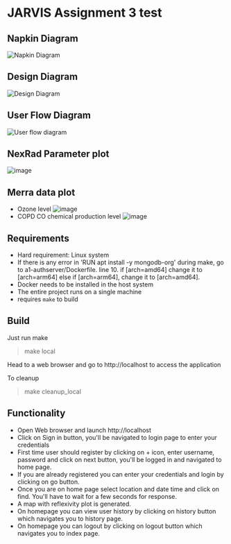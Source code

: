 # JARVIS Assignment 3 test

## Napkin Diagram

![Napkin Diagram](https://user-images.githubusercontent.com/22557048/152892846-99e400bf-0cf2-44ba-a407-ce3cb34d833b.png)


## Design Diagram

![Design Diagram](https://user-images.githubusercontent.com/89654540/167268136-b6cdc99c-d768-465d-8523-66ba9e5efffe.png)


## User Flow Diagram
![User flow diagram](https://user-images.githubusercontent.com/22557048/152893438-234bd3c7-8ea7-4c45-9b13-2c7cca853d22.png)


## NexRad Parameter plot 
![image](https://user-images.githubusercontent.com/89654540/167268386-bdc0c0e5-935c-4249-999c-bd0639b10c7d.png)

## Merra data plot 
- Ozone level
![image](https://user-images.githubusercontent.com/89654540/167268396-ec2ad534-1151-4d67-94e9-f6833b450290.png)
- COPD CO chemical production level
![image](https://user-images.githubusercontent.com/89654540/167268402-0969e5c2-f709-4720-9f08-9eac738c37ed.png)

## Requirements
- Hard requirement: Linux system
- If there is any error in 'RUN apt install -y mongodb-org' during make, go to a1-authserver/Dockerfile. line 10. if [arch=amd64] change it to [arch=arm64] else if [arch=arm64], change it to [arch=amd64].
- Docker needs to be installed in the host system
- The entire project runs on a single machine
- requires ``make`` to build

## Build
Just run make
> make local

Head to a web browser and go to http://localhost to access the application

To cleanup
> make cleanup_local
## Functionality
- Open Web browser and launch http://localhost
- Click on Sign in button, you'll be navigated to login page to enter your credentials
- First time user should register by clicking on + icon, enter username, password and click on next button, you'll be logged in and navigated to home page.
- If you are already registered you can enter your credentials and login by clicking on go button.
- Once you are on home page select location and date time and click on find. You'll have to wait for a few seconds for response.
- A map with reflexivity plot is generated.
- On homepage you can view user history by clicking on history button which navigates you to history page.
- On homepage you can logout by clicking on logout button which navigates you to index page.
